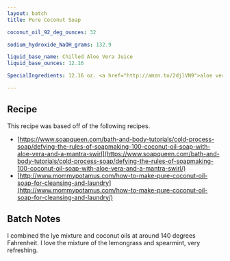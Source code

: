 ```yaml
---
layout: batch
title: Pure Coconut Soap

coconut_oil_92_deg_ounces: 32

sodium_hydroxide_NaOH_grams: 132.9

liquid_base_name: Chilled Aloe Vera Juice
liquid_base_ounces: 12.16

SpecialIngredients: 12.16 oz. <a href="http://amzn.to/2djlVN9">aloe vera juice</a>, 1 teaspoons <a href="https://www.brambleberry.com/Green-Chrome-Oxide-Pigment-P4042.aspx">green chrome oxide pigment</a>, 1 teaspoon <a href="https://www.brambleberry.com/Fizzy-Lemonade-Colorant-P4965.aspx">fizzy lemonade colorant</a>, .5 oz. <a href="https://www.brambleberry.com/Spearmint-Essential-Oil-P3821.aspx">spearmint essential oil</a>, .5 oz. <a href="http://amzn.to/2dWhrT2">lemongrass essential oil</a>.

---
```


## Recipe
This recipe was based off of the following recipes.

- [https://www.soapqueen.com/bath-and-body-tutorials/cold-process-soap/defying-the-rules-of-soapmaking-100-coconut-oil-soap-with-aloe-vera-and-a-mantra-swirl](https://www.soapqueen.com/bath-and-body-tutorials/cold-process-soap/defying-the-rules-of-soapmaking-100-coconut-oil-soap-with-aloe-vera-and-a-mantra-swirl/)
- [http://www.mommypotamus.com/how-to-make-pure-coconut-oil-soap-for-cleansing-and-laundry](http://www.mommypotamus.com/how-to-make-pure-coconut-oil-soap-for-cleansing-and-laundry/)

## Batch Notes
I combined the lye mixture and coconut oils at around 140 degrees Fahrenheit. I love the mixture of the lemongrass and spearmint, very refreshing.